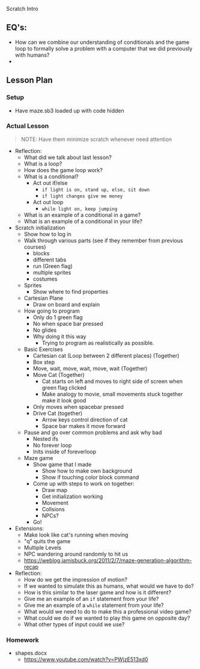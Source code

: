 Scratch Intro

## EQ's:

- How can we combine our understanding of conditionals and the game loop
  to formally solve a problem with a computer that we did previously with humans?
- 

## Lesson Plan

### Setup

- Have maze.sb3 loaded up with code hidden

### Actual Lesson

> NOTE: Have them minimize scratch whenever need attention

- Reflection:
    - What did we talk about last lesson?
    - What is a loop?
    - How does the game loop work?
    - What is a conditional?
        - Act out if/else
            - `if light is on, stand up, else, sit down`
            - `if light changes give me money`
        - Act out loop
            - `while light on, keep jumping`
    - What is an example of a conditional in a game?
    - What is an example of a conditional in your life?
- Scratch initialization
    - Show how to log in
    - Walk through various parts (see if they remember from previous courses)
        - blocks
        - different tabs
        - run (Green flag)
        - multiple sprites
        - costumes
    - Sprites
        - Show where to find properties
    - Cartesian Plane
        - Draw on board and explain
    - How going to program
        - Only do 1 green flag
        - No when space bar pressed
        - No glides
        - Why doing it this way
            - Trying to program as realistically as possible.
    - Basic Exercises
        - Cartesian cat (Loop between 2 different places) (Together)
        - Box step
        - Move, wait, move, wait, move, wait (Together)
        - Move Cat (Together)
            - Cat starts on left and moves to right side of screen when green flag clicked
            - Make analogy to movie, small movements stuck together make it look good
        - Only moves when spacebar pressed
        - Drive Cat (together)
            - Arrow keys control direction of cat
            - Space bar makes it move forward
    - Pause and go over common problems and ask why bad
        - Nested ifs
        - No forever loop
        - Inits inside of foreverloop
    - Maze game
        - Show game that I made
            - Show how to make own background
            - Show if touching color block command
        - Come up with steps to work on together:
            - Draw map
            - Get initialization working
            - Movement
            - Collsions
            - NPCs?
        - Go!
- Extensions:
    - Make look like cat's running when moving
    - "q" quits the game
    - Multiple Levels
    - NPC wandering around randomly to hit us
    - https://weblog.jamisbuck.org/2011/2/7/maze-generation-algorithm-recap
- Reflection:
    - How do we get the impression of motion?
    - If we wanted to simulate this as humans, what would we have to do?
    - How is this similar to the laser game and how is it different?
    - Give me an example of an `if` statement from your life?
    - Give me an example of a `while` statement from your life?
    - What would we need to do to make this a professional video game?
    - What could we do if we wanted to play this game on opposite day?
    - What other types of input could we use?

### Homework

- shapes.docx
    - https://www.youtube.com/watch?v=PWjzE513xd0
